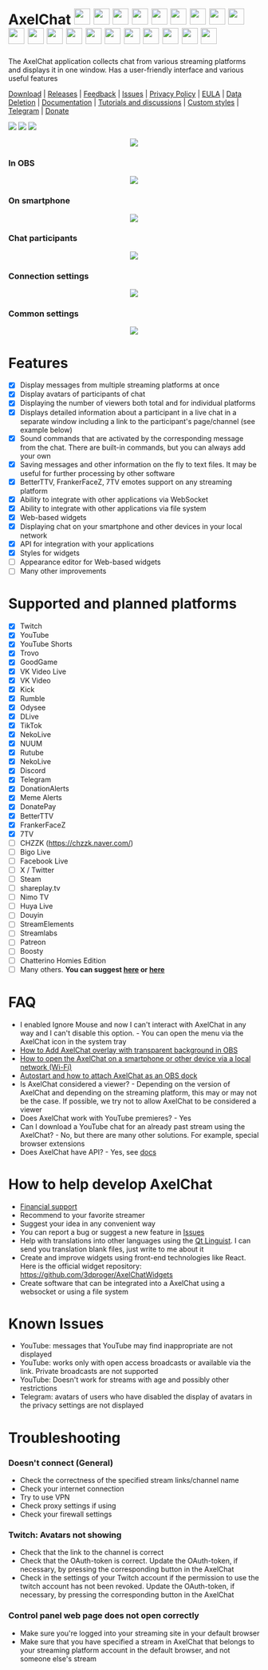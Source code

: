 # AxelChat <img width="32" height="32" src="misc/images/twitch-icon.svg"> <img width="32" height="32" src="misc/images/youtube-icon.svg"> <img width="32" height="32" src="misc/images/youtube-shorts-icon.svg"> <img width="32" height="32" src="misc/images/trovo-icon.svg"> <img width="32" height="32" src="misc/images/kick-icon.svg"> <img width="32" height="32" src="misc/images/rumble-icon.svg"> <img width="32" height="32" src="misc/images/dlive-icon.svg"> <img width="32" height="32" src="misc/images/tiktok-icon.svg"> <img width="32" height="32" src="misc/images/odysee-icon.svg"> <img width="32" height="32" src="misc/images/goodgame-icon.svg"> <img width="32" height="32" src="misc/images/vkvideolive-icon.png"> <img width="32" height="32" src="misc/images/vkvideo-icon.png"> <img width="32" height="32" src="misc/images/rutube-icon.svg"> <img width="32" height="32" src="misc/images/parti-icon.svg"> <img width="32" height="32" src="misc/images/nekolive-icon.png"> <img width="32" height="32" src="misc/images/telegram-icon.svg"> <img width="32" height="32" src="misc/images/discord-icon.svg"> <img width="32" height="32" src="misc/images/donationalerts-icon.svg"> <img width="32" height="32" src="misc/images/memealerts-icon.png"> <img width="32" height="32" src="misc/images/donatepay-icon.svg">
The AxelChat application collects chat from various streaming platforms and displays it in one window. Has a user-friendly interface and various useful features

[Download](https://github.com/3dproger/axelchat/releases/latest/) |
[Releases](https://github.com/3dproger/AxelChat/releases) |
[Feedback](https://docs.google.com/forms/d/e/1FAIpQLSeWahZ2AiyrPNtoF7LLrs3hO4ylYJmth4PmNvjSGsDxiwuwZg/viewform?usp=sf_link) |
[Issues](https://github.com/3dproger/AxelChat/issues) |
[Privacy Policy](https://3dproger.github.io/AxelChat/privacy) |
[EULA](https://3dproger.github.io/AxelChat/eula) |
[Data Deletion](https://3dproger.github.io/AxelChat/data-deletion) |
[Documentation](https://3dproger.github.io/AxelChat/docs) |
[Tutorials and discussions](https://github.com/3dproger/AxelChat/discussions) |
[Custom styles](https://github.com/3dproger/AxelChat/discussions/621) |
[Telegram](https://t.me/axelchatstreaming) |
[Donate](https://3dproger.github.io/AxelChat/sponsor)

[<img src="misc/images/button-download.png">](https://github.com/3dproger/AxelChat/releases)
[<img src="misc/images/button-feedback.png">](https://docs.google.com/forms/d/e/1FAIpQLSeWahZ2AiyrPNtoF7LLrs3hO4ylYJmth4PmNvjSGsDxiwuwZg/viewform?usp=sf_link)
[<img src="misc/images/button-support.png">](https://3dproger.github.io/AxelChat/sponsor)

<p align="center">
  <img src="misc/github-social8.png">
</p>

### In OBS
<p align="center">
  <img src="misc/screenshots/13.png">
</p>

### On smartphone
<p align="center">
  <img src="misc/images/screenshot-phone1.png">
</p>

### Chat participants
<p align="center">
  <img src="misc/screenshots/11.png">
</p>

### Connection settings
<p align="center">
  <img src="misc/screenshots/14.png">
</p>

### Common settings
<p align="center">
  <img src="misc/screenshots/15.png">
</p>

# Features
- [x] Display messages from multiple streaming platforms at once
- [x] Display avatars of participants of chat
- [x] Displaying the number of viewers both total and for individual platforms
- [x] Displays detailed information about a participant in a live chat in a separate window including a link to the participant's page/channel (see example below)
- [x] Sound commands that are activated by the corresponding message from the chat. There are built-in commands, but you can always add your own
- [x] Saving messages and other information on the fly to text files. It may be useful for further processing by other software
- [x] BetterTTV, FrankerFaceZ, 7TV emotes support on any streaming platform
- [x] Ability to integrate with other applications via WebSocket
- [x] Ability to integrate with other applications via file system
- [x] Web-based widgets
- [x] Displaying chat on your smartphone and other devices in your local network
- [x] API for integration with your applications
- [x] Styles for widgets
- [ ] Appearance editor for Web-based widgets
- [ ] Many other improvements

# Supported and planned platforms
- [x] Twitch
- [x] YouTube
- [x] YouTube Shorts
- [x] Trovo
- [x] GoodGame
- [x] VK Video Live
- [x] VK Video
- [x] Kick
- [x] Rumble
- [x] Odysee
- [x] DLive
- [x] TikTok
- [x] NekoLive
- [x] NUUM
- [x] Rutube
- [x] NekoLive
- [x] Discord
- [x] Telegram
- [x] DonationAlerts
- [x] Meme Alerts
- [x] DonatePay
- [x] BetterTTV
- [x] FrankerFaceZ
- [x] 7TV
- [ ] CHZZK (https://chzzk.naver.com/)
- [ ] Bigo Live
- [ ] Facebook Live
- [ ] X / Twitter
- [ ] Steam
- [ ] shareplay.tv
- [ ] Nimo TV
- [ ] Huya Live
- [ ] Douyin
- [ ] StreamElements
- [ ] Streamlabs
- [ ] Patreon
- [ ] Boosty
- [ ] Chatterino Homies Edition
- [ ] Many others. **You can suggest [here](https://docs.google.com/forms/d/e/1FAIpQLSeWahZ2AiyrPNtoF7LLrs3hO4ylYJmth4PmNvjSGsDxiwuwZg/viewform) or [here](https://github.com/3dproger/AxelChat/issues)**

# FAQ
- I enabled Ignore Mouse and now I can't interact with AxelChat in any way and I can't disable this option. - You can open the menu via the AxelChat icon in the system tray
- [How to Add AxelChat overlay with transparent background in OBS](https://github.com/3dproger/AxelChat/discussions/589)
- [How to open the AxelChat on a smartphone or other device via a local network (Wi-Fi)](https://github.com/3dproger/AxelChat/discussions/597)
- [Autostart and how to attach AxelChat as an OBS dock](https://github.com/3dproger/AxelChat/discussions/591)
- Is AxelChat considered a viewer? - Depending on the version of AxelChat and depending on the streaming platform, this may or may not be the case. If possible, we try not to allow AxelChat to be considered a viewer
- Does AxelChat work with YouTube premieres? - Yes
- Can I download a YouTube chat for an already past stream using the AxelChat? - No, but there are many other solutions. For example, special browser extensions
- Does AxelChat have API? - Yes, see [docs](https://3dproger.github.io/AxelChat/docs)

# How to help develop AxelChat
- [Financial support](https://3dproger.github.io/AxelChat/sponsor)
- Recommend to your favorite streamer
- Suggest your idea in any convenient way
- You can report a bug or suggest a new feature in [Issues](https://github.com/3dproger/AxelChat/issues)
- Help with translations into other languages using the [Qt Linguist](https://doc.qt.io/qt-5/qtlinguist-index.html). I can send you translation blank files, just write to me about it
- Create and improve widgets using front-end technologies like React. Here is the official widget repository: https://github.com/3dproger/AxelChatWidgets
- Create software that can be integrated into a AxelChat using a websocket or using a file system

# Known Issues
- YouTube: messages that YouTube may find inappropriate are not displayed
- YouTube: works only with open access broadcasts or available via the link. Private broadcasts are not supported
- YouTube: Doesn't work for streams with age and possibly other restrictions
- Telegram: avatars of users who have disabled the display of avatars in the privacy settings are not displayed

# Troubleshooting
### Doesn't connect (General)
- Check the correctness of the specified stream links/channel name
- Check your internet connection
- Try to use VPN
- Check proxy settings if using
- Check your firewall settings

### Twitch: Avatars not showing
- Check that the link to the channel is correct
- Check that the OAuth-token is correct. Update the OAuth-token, if necessary, by pressing the corresponding button in the AxelChat
- Check in the settings of your Twitch account if the permission to use the twitch account has not been revoked. Update the OAuth-token, if necessary, by pressing the corresponding button in the AxelChat

### Control panel web page does not open correctly
- Make sure you're logged into your streaming site in your default browser
- Make sure that you have specified a stream in AxelChat that belongs to your streaming platform account in the default browser, and not someone else's stream
